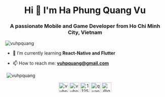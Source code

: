 <h1 align="center">Hi 👋 I'm Ha Phung Quang Vu</h1>
<h3 align="center">A passionate Mobile and Game Developer from Ho Chi Minh City, Vietnam</h3>

<p align="left"> <img src="https://komarev.com/ghpvc/?username=vuhpquang" alt="vuhpquang" /> </p>

- 🌱 I’m currently learning **React-Native and Flutter**

- 📫 How to reach me: **vuhpquang@gmail.com**

<p>&nbsp;<img align="center" src="https://github-readme-stats.vercel.app/api?username=vuhpquang&show_icons=true" alt="vuhpquang" /></p>

<p align="center">
<a href="https://twitter.com/vuhpquang" target="blank"><img align="center" src="https://cdn.jsdelivr.net/npm/simple-icons@3.0.1/icons/twitter.svg" alt="vuhpquang" height="30" width="30" /></a>
<a href="https://linkedin.com/in/vuhpquang" target="blank"><img align="center" src="https://cdn.jsdelivr.net/npm/simple-icons@3.0.1/icons/linkedin.svg" alt="vuhpquang" height="30" width="30" /></a>
<a href="https://stackoverflow.com/users/11258780" target="blank"><img align="center" src="https://cdn.jsdelivr.net/npm/simple-icons@3.0.1/icons/stackoverflow.svg" alt="11258780" height="30" width="30" /></a>
<a href="https://fb.com/quangvupp321" target="blank"><img align="center" src="https://cdn.jsdelivr.net/npm/simple-icons@3.0.1/icons/facebook.svg" alt="quangvupp321" height="30" width="30" /></a>
<a href="https://medium.com/@quangvupp321" target="blank"><img align="center" src="https://cdn.jsdelivr.net/npm/simple-icons@3.0.1/icons/medium.svg" alt="@quangvupp321" height="30" width="30" /></a>
</p>
